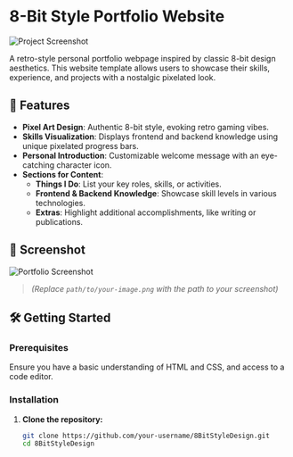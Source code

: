 # 8-Bit Style Portfolio Website

![Project Screenshot]([https://ibb.co/qgFvghf])

A retro-style personal portfolio webpage inspired by classic 8-bit design aesthetics. This website template allows users to showcase their skills, experience, and projects with a nostalgic pixelated look.

## 🚀 Features

- **Pixel Art Design**: Authentic 8-bit style, evoking retro gaming vibes.
- **Skills Visualization**: Displays frontend and backend knowledge using unique pixelated progress bars.
- **Personal Introduction**: Customizable welcome message with an eye-catching character icon.
- **Sections for Content**:
  - **Things I Do**: List your key roles, skills, or activities.
  - **Frontend & Backend Knowledge**: Showcase skill levels in various technologies.
  - **Extras**: Highlight additional accomplishments, like writing or publications.

## 📸 Screenshot

![Portfolio Screenshot](https://ibb.co/qgFvghf)

> *(Replace `path/to/your-image.png` with the path to your screenshot)*

## 🛠️ Getting Started

### Prerequisites

Ensure you have a basic understanding of HTML and CSS, and access to a code editor.

### Installation

1. **Clone the repository:**
   ```bash
   git clone https://github.com/your-username/8BitStyleDesign.git
   cd 8BitStyleDesign
